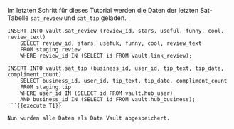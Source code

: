 Im letzten Schritt für dieses Tutorial werden die Daten der letzten Sat-Tabelle `sat_review` und `sat_tip` geladen.

```
INSERT INTO vault.sat_review (review_id, stars, useful, funny, cool, review_text)
    SELECT review_id, stars, usefuk, funny, cool, review_text
    FROM staging.review
    WHERE review_id IN (SELECT id FROM vault.link_review);

INSERT INTO vault.sat_tip (business_id, user_id, tip_text, tip_date, compliment_count)
    SELECT business_id, user_id, tip_text, tip_date, compliment_count
    FROM staging.tip
    WHERE user_id IN (SELECT id FROM vault.hub_user)
    AND business_id IN (SELECT id FROM vault.hub_business);
```{{execute T1}}

Nun wurden alle Daten als Data Vault abgespeichert.